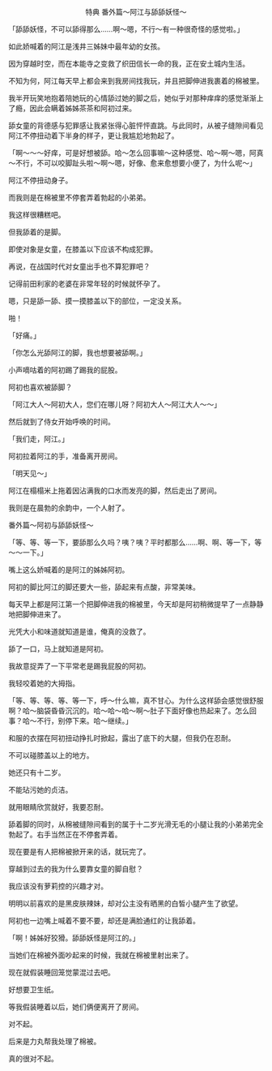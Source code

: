 <p align="center">特典 番外篇～阿江与舔舔妖怪～</p>

「舔舔妖怪，不可以舔得那么……啊～嗯，不行～有一种很奇怪的感觉啦。」

如此娇喊着的阿江是浅井三姊妹中最年幼的女孩。

因为穿越时空，而在本能寺之变救了织田信长一命的我，正在安土城内生活。

不知为何，阿江每天早上都会来到我房间找我玩，并且把脚伸进我裹着的棉被里。

我半开玩笑地抱着陪她玩的心情舔过她的脚之后，她似乎对那种痒痒的感觉渐渐上了瘾，因此会瞒着姊姊茶茶和阿初过来。

舔女童的背德感与犯罪感让我紧张得心脏怦怦直跳。与此同时，从被子缝隙间看见阿江不停扭动着下半身的样子，更让我尴尬地勃起了。

「啊～～～好痒，可是好想被舔。哈～怎么回事嘛～这种感觉、哈～啊～嗯，阿真～不行，不可以咬脚趾头啦～啊～嗯，好像、愈来愈想要小便了，为什么呢～」

阿江不停扭动身子。

而我则是在棉被里不停套弄着勃起的小弟弟。

我这样很糟糕吧。

但我舔着的是脚。

即使对象是女童，在膝盖以下应该不构成犯罪。

再说，在战国时代对女童出手也不算犯罪吧？

记得前田利家的老婆在非常年轻的时候就怀孕了。

嗯，只是舔一舔、摸一摸膝盖以下的部位，一定没关系。

啪！

「好痛。」

「你怎么光舔阿江的脚，我也想要被舔啊。」

小声嘀咕着的阿初踢了踢我的屁股。

阿初也喜欢被舔脚？

「阿江大人～阿初大人，您们在哪儿呀？阿初大人～阿江大人～～」

然后就到了侍女开始呼唤的时间。

「我们走，阿江。」

阿初拉着阿江的手，准备离开房间。

「明天见～」

阿江在榻榻米上拖着因沾满我的口水而发亮的脚，然后走出了房间。

我则是在晨勃的余韵中，一个人射了。

番外篇～阿初与舔舔妖怪～

「等、等、等一下，要舔那么久吗？咦？咦？平时都那么……啊、啊、等一下，等～～一下。」

嘴上这么娇喊着的是阿江的姊姊阿初。

阿初的脚比阿江的脚还要大一些，舔起来有点酸，非常美味。

每天早上都是阿江第一个把脚伸进我的棉被里，今天却是阿初稍微提早了一点静静地把脚伸进来了。

光凭大小和味道就知道是谁，俺真的没救了。

舔了一口，马上就知道是阿初。

我故意捉弄了一下平常老是踢我屁股的阿初。

我轻咬着她的大拇指。

「等、等、等、等、等一下，呼～什么嘛，真不甘心。为什么这样舔会感觉很舒服啊？哈～脑袋昏昏沉沉的。哈～哈～哈～啊～肚子下面好像也热起来了。怎么回事？哈～不行，别停下来。哈～继续。」

和服的衣摆在阿初扭动挣扎时掀起，露出了底下的大腿，但我仍在忍耐。

不可以碰膝盖以上的地方。

她还只有十二岁。

不能玷污她的贞洁。

就用眼睛欣赏就好，我要忍耐。

舔着脚的同时，从棉被缝隙间看到的属于十二岁光滑无毛的小腿让我的小弟弟完全勃起了。右手当然正在不停套弄着。

现在要是有人把棉被掀开来的话，就玩完了。

穿越到过去的我为什么要靠女童的脚自慰？

我应该没有萝莉控的兴趣才对。

明明以前喜欢的是黑皮肤辣妹，却对公主没有晒黑的白皙小腿产生了欲望。

阿初也一边嘴上喊着不要不要，却还是满脸通红的让我舔着。

「啊！姊姊好狡猾。舔舔妖怪是阿江的。」

当她们在棉被外面吵起来的时候，我就在棉被里射出来了。

现在就假装睡回笼觉蒙混过去吧。

好想要卫生纸。

等我假装睡着以后，她们俩便离开了房间。

对不起。

后来是力丸帮我处理了棉被。

真的很对不起。　　

